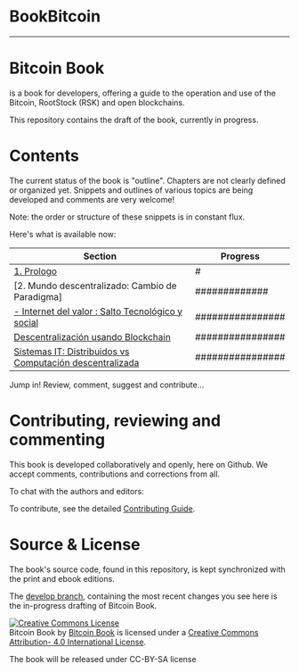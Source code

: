 # BookBitcoin

<hr/>

# Bitcoin Book

 is a book for developers, offering a guide to the operation and use of the Bitcoin, RootStock (RSK) and open blockchains.

This repository contains the draft of the book, currently in progress. 

# Contents

The current status of the book is "outline". Chapters are not clearly defined or organized yet. Snippets and outlines of various topics are being developed and comments are very welcome!

Note: the order or structure of these snippets is in constant flux.

Here's what is available now:

| Section | Progress |
|-------|------|
| [1. Prologo](prologo.asciidoc) | # |
| [2. Mundo descentralizado: Cambio de Paradigma] | #############
| [- Internet del valor : Salto Tecnológico y social](saltotec.asciidoc) | ################ |
| [Descentralización usando Blockchain](descentralizacion.asciidoc) | ################ |
| [Sistemas IT: Distribuidos vs Computación descentralizada](sistemas-it.asciidoc) |################ |

Jump in! Review, comment, suggest and contribute...

# Contributing, reviewing and commenting

This book is developed collaboratively and openly, here on Github. We accept comments, contributions and corrections from all.

To chat with the authors and editors:


To contribute, see the detailed [Contributing Guide](CONTRIBUTE.md).

# Source & License

The book's source code, found in this repository, is kept synchronized with the print and ebook editions.

The [develop branch](https://github.com/blockchainespana/BookBitcoin/tree/develop), containing the most recent changes you see here is the in-progress drafting of Bitcoin Book.

<a rel="license" href="http://creativecommons.org/licenses/by-sa/4.0/"><img alt="Creative Commons License" style="border-width:0" src="https://i.creativecommons.org/l/by-sa/4.0/88x31.png" /></a><br /><span xmlns:dct="http://purl.org/dc/terms/" property="dct:title">Bitcoin Book</span> by <a xmlns:cc="http://creativecommons.org/ns#" href="https://blockchainespaña.com/" property="cc:attributionName" rel="cc:attributionURL">Bitcoin Book</a> is licensed under a <a rel="license" href="http://creativecommons.org/licenses/by-sa">Creative Commons Attribution- 4.0 International License</a>.

The book will be released under CC-BY-SA license 

